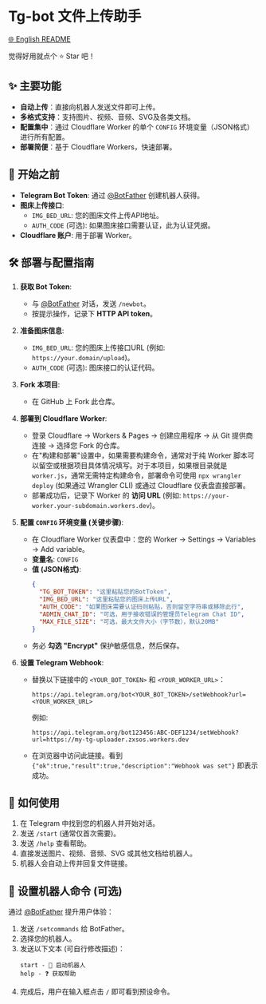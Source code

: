 # Tg-bot 文件上传助手
[🌐 English README](README_en.md)

觉得好用就点个 ⭐ Star 吧！

## ✨ 主要功能

*   **自动上传**：直接向机器人发送文件即可上传。
*   **多格式支持**：支持图片、视频、音频、SVG及各类文档。
*   **配置集中**：通过 Cloudflare Worker 的单个 `CONFIG` 环境变量（JSON格式）进行所有配置。
*   **部署简便**：基于 Cloudflare Workers，快速部署。

## 🔧 开始之前

*   **Telegram Bot Token**: 通过 [@BotFather](https://t.me/BotFather) 创建机器人获得。
*   **图床上传接口**:
    *   `IMG_BED_URL`: 您的图床文件上传API地址。
    *   `AUTH_CODE` (可选): 如果图床接口需要认证，此为认证凭据。
*   **Cloudflare 账户**: 用于部署 Worker。

## 🛠️ 部署与配置指南

1.  **获取 Bot Token**:
    *   与 [@BotFather](https://t.me/BotFather) 对话，发送 `/newbot`。
    *   按提示操作，记录下 **HTTP API token**。

2.  **准备图床信息**:
    *   `IMG_BED_URL`: 您的图床上传接口URL (例如: `https://your.domain/upload`)。
    *   `AUTH_CODE` (可选): 图床接口的认证代码。

3.  **Fork 本项目**:
    *   在 GitHub 上 Fork 此仓库。

4.  **部署到 Cloudflare Worker**:
    *   登录 Cloudflare -> Workers & Pages -> 创建应用程序 -> 从 Git 提供商连接 -> 选择您 Fork 的仓库。
    *   在"构建和部署"设置中，如果需要构建命令，通常对于纯 Worker 脚本可以留空或根据项目具体情况填写。对于本项目，如果根目录就是 `worker.js`，通常无需特定构建命令，部署命令可使用 `npx wrangler deploy` (如果通过 Wrangler CLI) 或通过 Cloudflare 仪表盘直接部署。
    *   部署成功后，记录下 Worker 的 **访问 URL** (例如: `https://your-worker.your-subdomain.workers.dev`)。

5.  **配置 `CONFIG` 环境变量 (关键步骤)**:
    *   在 Cloudflare Worker 仪表盘中：您的 Worker -> Settings -> Variables -> Add variable。
    *   **变量名**: `CONFIG`
    *   **值 (JSON格式)**:
        ```json
        {
          "TG_BOT_TOKEN": "这里粘贴您的BotToken",
          "IMG_BED_URL": "这里粘贴您的图床上传URL",
          "AUTH_CODE": "如果图床需要认证码则粘贴，否则留空字符串或移除此行",
          "ADMIN_CHAT_ID": "可选，用于接收错误的管理员Telegram Chat ID",
          "MAX_FILE_SIZE": "可选，最大文件大小（字节数），默认20MB"
        }
        ```
    *   务必 **勾选 "Encrypt"** 保护敏感信息，然后保存。

6.  **设置 Telegram Webhook**:
    *   替换以下链接中的 `<YOUR_BOT_TOKEN>` 和 `<YOUR_WORKER_URL>`：
        ```text
        https://api.telegram.org/bot<YOUR_BOT_TOKEN>/setWebhook?url=<YOUR_WORKER_URL>
        ```
        例如:
        ```text
        https://api.telegram.org/bot123456:ABC-DEF1234/setWebhook?url=https://my-tg-uploader.zxsos.workers.dev
        ```
    *   在浏览器中访问此链接。看到 `{"ok":true,"result":true,"description":"Webhook was set"}` 即表示成功。

## 💬 如何使用

1.  在 Telegram 中找到您的机器人并开始对话。
2.  发送 `/start` (通常仅首次需要)。
3.  发送 `/help` 查看帮助。
4.  直接发送图片、视频、音频、SVG 或其他文档给机器人。
5.  机器人会自动上传并回复文件链接。

## 🤖 设置机器人命令 (可选)

通过 [@BotFather](https://t.me/BotFather) 提升用户体验：

1.  发送 `/setcommands` 给 BotFather。
2.  选择您的机器人。
3.  发送以下文本 (可自行修改描述)：
    ```text
    start - 🚀 启动机器人
    help - ❓ 获取帮助
    ```
4.  完成后，用户在输入框点击 `/` 即可看到预设命令。
